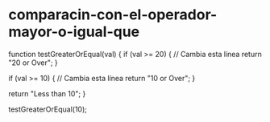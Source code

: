 # comparacin-con-el-operador-mayor-o-igual-que
function testGreaterOrEqual(val) {
  if (val >= 20) {  // Cambia esta línea
    return "20 or Over";
  }

  if (val >= 10) {  // Cambia esta línea
    return "10 or Over";
  }

  return "Less than 10";
}

testGreaterOrEqual(10);
